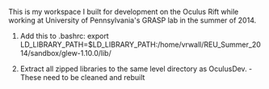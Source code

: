 This is my workspace I built for development on the Oculus Rift while working
at University of Pennsylvania's GRASP lab in the summer of 2014.

1) Add this to .bashrc:
    export LD_LIBRARY_PATH=$LD_LIBRARY_PATH:/home/vrwall/REU_Summer_2014/sandbox/glew-1.10.0/lib/

2) Extract all zipped libraries to the same level directory as OculusDev.
    -These need to be cleaned and rebuilt
